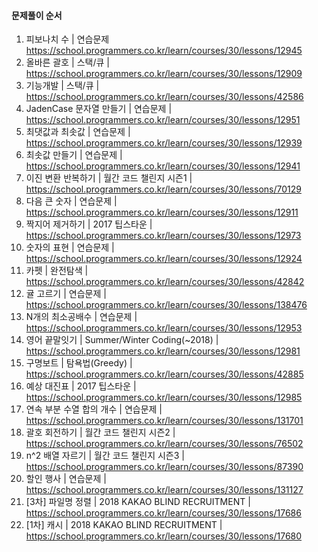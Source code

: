 #### 문제풀이 순서

1. 피보나치 수 | 연습문제 https://school.programmers.co.kr/learn/courses/30/lessons/12945
2. 올바른 괄호 | 스택/큐 | https://school.programmers.co.kr/learn/courses/30/lessons/12909
3. 기능개발 | 스택/큐 | https://school.programmers.co.kr/learn/courses/30/lessons/42586
4. JadenCase 문자열 만들기 | 연습문제 | https://school.programmers.co.kr/learn/courses/30/lessons/12951
5. 최댓값과 최솟값 | 연습문제 | https://school.programmers.co.kr/learn/courses/30/lessons/12939
6. 최솟값 만들기 | 연습문제 | https://school.programmers.co.kr/learn/courses/30/lessons/12941
7. 이진 변환 반복하기 | 월간 코드 챌린지 시즌1 | https://school.programmers.co.kr/learn/courses/30/lessons/70129
8. 다음 큰 숫자 | 연습문제 | https://school.programmers.co.kr/learn/courses/30/lessons/12911
9. 짝지어 제거하기 | 2017 팁스타운 | https://school.programmers.co.kr/learn/courses/30/lessons/12973
10. 숫자의 표현 | 연습문제 | https://school.programmers.co.kr/learn/courses/30/lessons/12924
11. 카펫 | 완전탐색 | https://school.programmers.co.kr/learn/courses/30/lessons/42842
12. 귤 고르기 | 연습문제 | https://school.programmers.co.kr/learn/courses/30/lessons/138476
13. N개의 최소공배수 | 연습문제 | https://school.programmers.co.kr/learn/courses/30/lessons/12953
14. 영어 끝말잇기 | Summer/Winter Coding(~2018) | https://school.programmers.co.kr/learn/courses/30/lessons/12981
15. 구명보트 | 탐욕법(Greedy) | https://school.programmers.co.kr/learn/courses/30/lessons/42885
16. 예상 대진표 | 2017 팁스타운 | https://school.programmers.co.kr/learn/courses/30/lessons/12985
17. 연속 부분 수열 합의 개수 | 연습문제 | https://school.programmers.co.kr/learn/courses/30/lessons/131701
18. 괄호 회전하기 | 월간 코드 챌린지 시즌2 | https://school.programmers.co.kr/learn/courses/30/lessons/76502
19. n^2 배열 자르기 | 월간 코드 챌린지 시즌3 | https://school.programmers.co.kr/learn/courses/30/lessons/87390
20. 할인 행사 | 연습문제 | https://school.programmers.co.kr/learn/courses/30/lessons/131127
21. [3차] 파일명 정렬 | 2018 KAKAO BLIND RECRUITMENT | https://school.programmers.co.kr/learn/courses/30/lessons/17686
22. [1차] 캐시 | 2018 KAKAO BLIND RECRUITMENT | https://school.programmers.co.kr/learn/courses/30/lessons/17680
